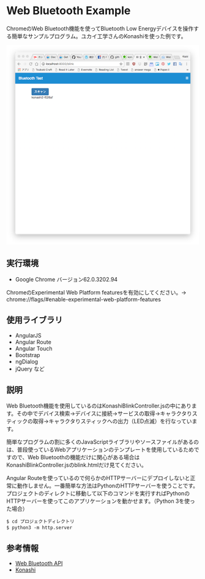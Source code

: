 # Web Bluetooth Example

ChromeのWeb Bluetooth機能を使ってBluetooth Low Energyデバイスを操作する簡単なサンプルプログラム。ユカイ工学さんのKonashiを使った例です。

![](./images/webble1.png)

## 実行環境
- Google Chrome バージョン62.0.3202.94

ChromeのExperimental Web Platform featuresを有効にしてください。-> chrome://flags/#enable-experimental-web-platform-features

## 使用ライブラリ
- AngularJS
- Angular Route
- Angular Touch
- Bootstrap
- ngDialog
- jQuery
など

## 説明

Web Bluetooth機能を使用しているのはKonashiBlinkController.jsの中にあります。その中でデバイス検索->デバイスに接続->サービスの取得->キャラクタりスティックの取得->キャラクタりスティックへの出力（LED点滅）を行なっています。

簡単なプログラムの割に多くのJavaScriptライブラリやソースファイルがあるのは、普段使っているWebアプリケーションのテンプレートを使用しているためですので、Web Bluetoothの機能だけに関心がある場合はKonashiBlinkController.jsのblink.htmlだけ見てください。

Angular Routeを使っているので何らかのHTTPサーバーにデプロイしないと正常に動作しません。一番簡単な方法はPythonのHTTPサーバーを使うことです。プロジェクトのディレクトに移動して以下のコマンドを実行すればPythonのHTTPサーバーを使ってこのアプリケーションを動かせます。（Python 3を使った場合）

    $ cd プロジェクトディレクトリ
    $ python3 -m http.server

## 参考情報

- [Web Bluetooth API](https://webbluetoothcg.github.io/web-bluetooth/)
- [Konashi](http://konashi.ux-xu.com/documents/)
